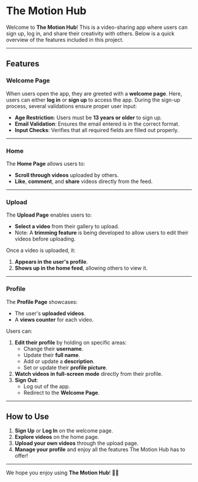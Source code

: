 # The Motion Hub

Welcome to **The Motion Hub**! This is a video-sharing app where users can sign up, log in, and share their creativity with others. Below is a quick overview of the features included in this project.

---

## Features

### **Welcome Page**
When users open the app, they are greeted with a **welcome page**. Here, users can either **log in** or **sign up** to access the app. During the sign-up process, several validations ensure proper user input:
- **Age Restriction**: Users must be **13 years or older** to sign up.
- **Email Validation**: Ensures the email entered is in the correct format.
- **Input Checks**: Verifies that all required fields are filled out properly.

---

### **Home**
The **Home Page** allows users to:
- **Scroll through videos** uploaded by others.
- **Like**, **comment**, and **share** videos directly from the feed.

---

### **Upload**
The **Upload Page** enables users to:
- **Select a video** from their gallery to upload.
- Note: A **trimming feature** is being developed to allow users to edit their videos before uploading.

Once a video is uploaded, it:
1. **Appears in the user's profile**.
2. **Shows up in the home feed**, allowing others to view it.

---

### **Profile**
The **Profile Page** showcases:
- The user's **uploaded videos**.
- A **views counter** for each video.

Users can:
1. **Edit their profile** by holding on specific areas:
   - Change their **username**.
   - Update their **full name**.
   - Add or update a **description**.
   - Set or update their **profile picture**.
2. **Watch videos in full-screen mode** directly from their profile.
3. **Sign Out**:
   - Log out of the app.
   - Redirect to the **Welcome Page**.

---

## How to Use
1. **Sign Up** or **Log In** on the welcome page.
2. **Explore videos** on the home page.
3. **Upload your own videos** through the upload page.
4. **Manage your profile** and enjoy all the features The Motion Hub has to offer!

---

We hope you enjoy using **The Motion Hub**! 🎥✨
